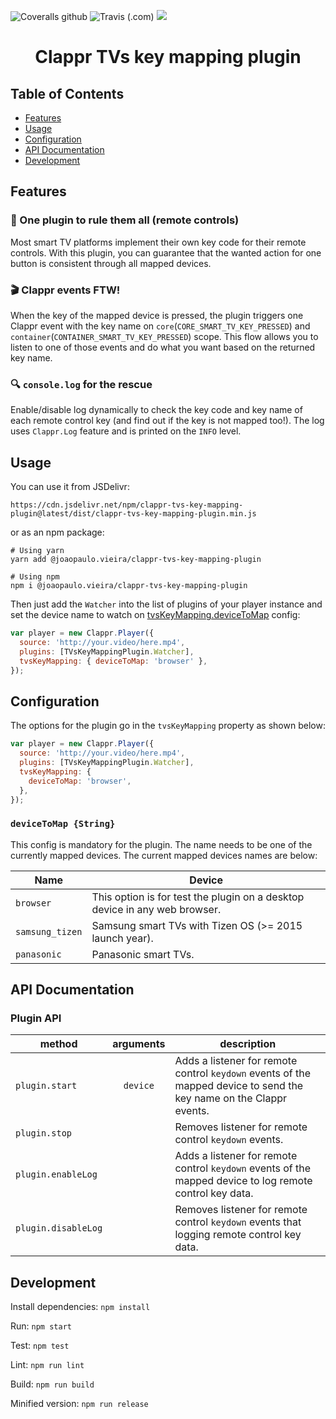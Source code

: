 <!-- [![](https://data.jsdelivr.com/v1/package/npm/clappr-tvs-key-mapping-plugin/badge)](https://www.jsdelivr.com/package/npm/clappr-tvs-key-mapping-plugin)
[![](https://img.shields.io/npm/v/clappr-tvs-key-mapping-plugin.svg?style=flat-square)](https://npmjs.org/package/clappr-tvs-key-mapping-plugin)
[![](https://img.shields.io/npm/dt/clappr-tvs-key-mapping-plugin.svg?style=flat-square)](https://npmjs.org/package/clappr-tvs-key-mapping-plugin)
[![npm bundle size](https://img.shields.io/bundlephobia/min/clappr-tvs-key-mapping-plugin?style=flat-square)](https://bundlephobia.com/result?p=clappr-tvs-key-mapping-plugin) -->
![Coveralls github](https://img.shields.io/coveralls/github/joaopaulovieira/clappr-tvs-key-mapping-plugin?style=flat-square)
![Travis (.com)](https://img.shields.io/travis/com/joaopaulovieira/clappr-tvs-key-mapping-plugin?style=flat-square)
[![](https://img.shields.io/github/license/joaopaulovieira/clappr-context-menu-plugin?style=flat-square)](https://github.com/joaopaulovieira/clappr-context-menu-plugin/blob/master/LICENSE)

<h1 align=center>Clappr TVs key mapping plugin</h1>

## Table of Contents
- [Features](https://github.com/joaopaulovieira/clappr-tvs-key-mapping-plugin#Features)
- [Usage](https://github.com/joaopaulovieira/clappr-tvs-key-mapping-plugin#Usage)
- [Configuration](https://github.com/joaopaulovieira/clappr-tvs-key-mapping-plugin#Configuration)
- [API Documentation](https://github.com/joaopaulovieira/clappr-tvs-key-mapping-plugin#API-Documentation)
- [Development](https://github.com/joaopaulovieira/clappr-tvs-key-mapping-plugin#Development)

## Features
### :mage: One plugin to rule them all (remote controls)
Most smart TV platforms implement their own key code for their remote controls. With this plugin, you can guarantee that the wanted action for one button is consistent through all mapped devices.

### :clapper: Clappr events FTW!
When the key of the mapped device is pressed, the plugin triggers one Clappr event with the key name on `core`(`CORE_SMART_TV_KEY_PRESSED`) and `container`(`CONTAINER_SMART_TV_KEY_PRESSED`) scope. This flow allows you to listen to one of those events and do what you want based on the returned key name.

### :mag: `console.log` for the rescue
Enable/disable log dynamically to check the key code and key name of each remote control key (and find out if the key is not mapped too!). The log uses `Clappr.Log` feature and is printed on the `INFO` level.


## Usage
You can use it from JSDelivr:
```
https://cdn.jsdelivr.net/npm/clappr-tvs-key-mapping-plugin@latest/dist/clappr-tvs-key-mapping-plugin.min.js
```
or as an npm package:
```properties
# Using yarn
yarn add @joaopaulo.vieira/clappr-tvs-key-mapping-plugin

# Using npm
npm i @joaopaulo.vieira/clappr-tvs-key-mapping-plugin
```

Then just add the `Watcher` into the list of plugins of your player instance and set the device name to watch on [tvsKeyMapping.deviceToMap](https://github.com/joaopaulovieira/clappr-tvs-key-mapping-plugin#devicetomap-string) config:
```javascript
var player = new Clappr.Player({
  source: 'http://your.video/here.mp4',
  plugins: [TVsKeyMappingPlugin.Watcher],
  tvsKeyMapping: { deviceToMap: 'browser' },
});
```

## Configuration
The options for the plugin go in the `tvsKeyMapping` property as shown below:
```javascript
var player = new Clappr.Player({
  source: 'http://your.video/here.mp4',
  plugins: [TVsKeyMappingPlugin.Watcher],
  tvsKeyMapping: {
    deviceToMap: 'browser',
  },
});
```

### `deviceToMap {String}`
This config is mandatory for the plugin. The name needs to be one of the currently mapped devices. The current mapped devices names are below:

| Name | Device |
|------|--------|
| `browser` | This option is for test the plugin on a desktop device in any web browser. |
|`samsung_tizen`| Samsung smart TVs with Tizen OS (>= 2015 launch year). |
|`panasonic`| Panasonic smart TVs. |

## API Documentation

### Plugin API
| method | arguments | description |
|--------|:---------:|-------------|
| `plugin.start` | `device` | Adds a listener for remote control `keydown` events of the mapped device to send the key name on the Clappr events. |
| `plugin.stop` | | Removes listener for remote control `keydown` events. |
| `plugin.enableLog` |  | Adds a listener for remote control `keydown` events of the mapped device to log remote control key data. |
| `plugin.disableLog` |  | Removes listener for remote control `keydown` events that logging remote control key data. |

## Development
Install dependencies: `npm install`

Run: `npm start`

Test: `npm test`

Lint: `npm run lint`

Build: `npm run build`

Minified version: `npm run release`
